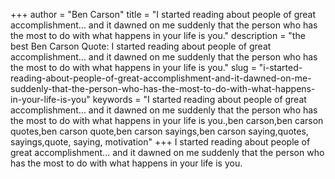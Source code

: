 +++
author = "Ben Carson"
title = "I started reading about people of great accomplishment... and it dawned on me suddenly that the person who has the most to do with what happens in your life is you."
description = "the best Ben Carson Quote: I started reading about people of great accomplishment... and it dawned on me suddenly that the person who has the most to do with what happens in your life is you."
slug = "i-started-reading-about-people-of-great-accomplishment-and-it-dawned-on-me-suddenly-that-the-person-who-has-the-most-to-do-with-what-happens-in-your-life-is-you"
keywords = "I started reading about people of great accomplishment... and it dawned on me suddenly that the person who has the most to do with what happens in your life is you.,ben carson,ben carson quotes,ben carson quote,ben carson sayings,ben carson saying,quotes, sayings,quote, saying, motivation"
+++
I started reading about people of great accomplishment... and it dawned on me suddenly that the person who has the most to do with what happens in your life is you.
